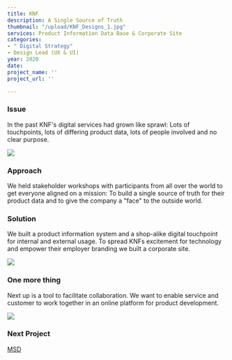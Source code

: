 ```yaml
---
title: KNF
description: A Single Source of Truth
thumbnail: "/upload/KNF_Designs_1.jpg"
services: Product Information Data Base & Corporate Site
categories:
- " Digital Strategy"
- Design Lead (UX & UI)
year: 2020
date: 
project_name: ''
project_url: ''

---
```

### Issue

<p class="einleser">In the past KNF's digital services had grown like sprawl: Lots of touchpoints, lots of differing product data, lots of people involved and no clear purpose.</p>

<SingleProjectHeader
          :services="$page.frontmatter.services"
          :year="$page.frontmatter.year.toString()"
          :categories="$page.frontmatter.categories"
        />

![](/upload/KNF_Designs_2.jpg)

### Approach

<p class="einleser">We held stakeholder workshops with participants from all over the world to get everyone aligned on a mission: To build a single source of truth for their product data and to give the company a "face" to the outside world.</p>

### Solution

We built a product information system and a shop-alike digital touchpoint for internal and external usage. To spread KNFs excitement for technology and empower their employer branding we built a corporate site.

![](/upload/KNF_Designs_3.jpg)

### One more thing

Next up is a tool to facilitate collaboration. We want to enable service and customer to work together in an online platform for product development.

![](/upload/KNF_Designs_4.jpg)

### **Next Project**

[MSD](/works/msd.html)